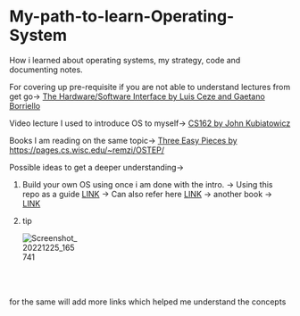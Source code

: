 # My-path-to-learn-Operating-System
How i learned about operating systems, my strategy, code and documenting notes.

For covering up pre-requisite if you are not able to understand lectures from get go-> <a href="https://www.youtube.com/playlist?list=PL0oekSefhQVJdk0hSRu6sZ2teWM740NtL">The Hardware/Software Interface by Luis Ceze and Gaetano Borriello</a>


Video lecture I used to introduce OS to myself->
<a href="https://www.youtube.com/watch?v=feAOZuID1HM&list=PLggtecHMfYHA7j2rF7nZFgnepu_uPuYws">CS162 by John Kubiatowicz</a>

Books I am reading on the same topic->
<a href="https://pages.cs.wisc.edu/~remzi/OSTEP/">Three Easy Pieces by https://pages.cs.wisc.edu/~remzi/OSTEP/</a>

 
Possible ideas to get a deeper understanding->
 1. Build your own OS using  once i am done with the intro.
    -> Using this repo as a guide <a href="https://github.com/SamyPesse/How-to-Make-a-Computer-Operating-System">LINK</a>
    -> Can also refer here  <a href="(https://www.youtube.com/playlist?list=PLHh55M_Kq4OApWScZyPl5HhgsTJS9MZ6M)">LINK</a>
    -> another book -> <a href="https://www.cs.bham.ac.uk/~exr/lectures/opsys/10_11/lectures/os-dev.pdf">LINK</a>
   
 2. tip <div style="width:100px; height:100px">![Screenshot_20221225_165741](https://user-images.githubusercontent.com/107757811/209466418-8f35f50a-e001-48de-867d-88c32fe2d743.png)</div>

  for the same will add more links which helped me understand the concepts
